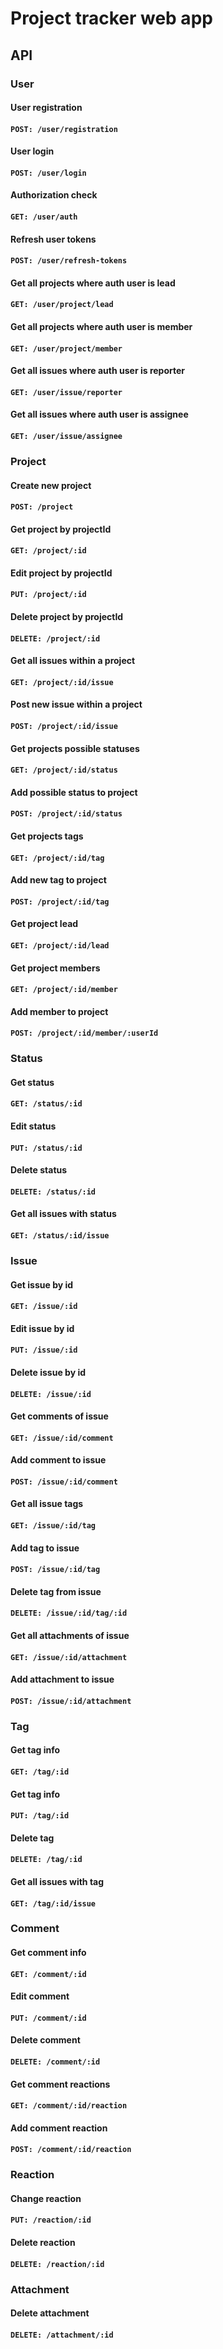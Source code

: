 # Project tracker web app

## API

### User
#### User registration
#### `POST: /user/registration`
#### User login
#### `POST: /user/login`
#### Authorization check
#### `GET: /user/auth`
#### Refresh user tokens
#### `POST: /user/refresh-tokens`
#### Get all projects where auth user is lead
#### `GET: /user/project/lead`
#### Get all projects where auth user is member
#### `GET: /user/project/member`
#### Get all issues where auth user is reporter
#### `GET: /user/issue/reporter`
#### Get all issues where auth user is assignee
#### `GET: /user/issue/assignee`

### Project
#### Create new project
#### `POST: /project`
#### Get project by projectId
#### `GET: /project/:id`
#### Edit project by projectId
#### `PUT: /project/:id`
#### Delete project by projectId
#### `DELETE: /project/:id`
#### Get all issues within a project
#### `GET: /project/:id/issue`
#### Post new issue within a project
#### `POST: /project/:id/issue`
#### Get projects possible statuses
#### `GET: /project/:id/status`
#### Add possible status to project
#### `POST: /project/:id/status`
#### Get projects tags
#### `GET: /project/:id/tag`
#### Add new tag to project
#### `POST: /project/:id/tag`
#### Get project lead
#### `GET: /project/:id/lead`
#### Get project members
#### `GET: /project/:id/member`
#### Add member to project
#### `POST: /project/:id/member/:userId`

### Status
#### Get status
#### `GET: /status/:id`
#### Edit status
#### `PUT: /status/:id`
#### Delete status
#### `DELETE: /status/:id`
#### Get all issues with status
#### `GET: /status/:id/issue`

### Issue
#### Get issue by id
#### `GET: /issue/:id`
#### Edit issue by id
#### `PUT: /issue/:id`
#### Delete issue by id
#### `DELETE: /issue/:id`
#### Get comments of issue
#### `GET: /issue/:id/comment`
#### Add comment to issue
#### `POST: /issue/:id/comment`
#### Get all issue tags
#### `GET: /issue/:id/tag`
#### Add tag to issue
#### `POST: /issue/:id/tag`
#### Delete tag from issue
#### `DELETE: /issue/:id/tag/:id`
#### Get all attachments of issue
#### `GET: /issue/:id/attachment`
#### Add attachment to issue
#### `POST: /issue/:id/attachment`

### Tag
#### Get tag info
#### `GET: /tag/:id`
#### Get tag info
#### `PUT: /tag/:id`
#### Delete tag
#### `DELETE: /tag/:id`
#### Get all issues with tag
#### `GET: /tag/:id/issue`

### Comment
#### Get comment info
#### `GET: /comment/:id`
#### Edit comment
#### `PUT: /comment/:id`
#### Delete comment
#### `DELETE: /comment/:id`
#### Get comment reactions
#### `GET: /comment/:id/reaction`
#### Add comment reaction
#### `POST: /comment/:id/reaction`

### Reaction
#### Change reaction
#### `PUT: /reaction/:id`
#### Delete reaction
#### `DELETE: /reaction/:id`

### Attachment
#### Delete attachment
#### `DELETE: /attachment/:id`

